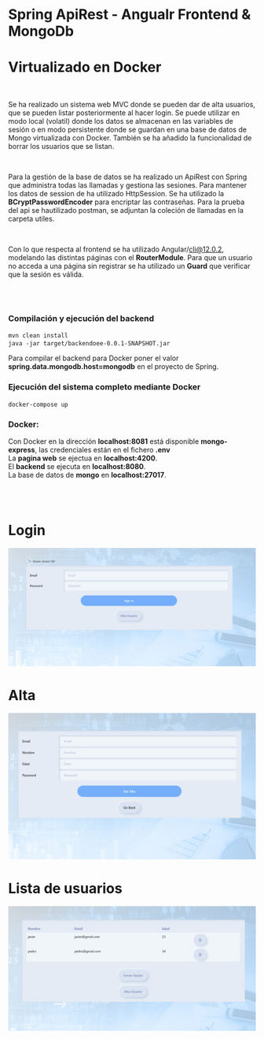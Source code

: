 # Spring ApiRest - Angualr Frontend & MongoDb
# Virtualizado en Docker
<br>

Se ha realizado un sistema web MVC donde se pueden dar de alta usuarios, que se pueden listar posteriormente al hacer login. Se puede utilizar en modo local (volatil) donde los datos se almacenan en las variables de sesión o en modo persistente donde se guardan en una base de datos de Mongo virtualizada con Docker. También se ha añadido la funcionalidad de borrar los usuarios que se listan.

<br>

Para la gestión de la base de datos se ha realizado un ApiRest con Spring que administra todas las llamadas y gestiona las sesiones. Para mantener los datos de session de ha utilizado HttpSession. Se ha utilizado la __BCryptPasswordEncoder__ para encriptar las contraseñas. Para la prueba del api se hautilizado postman, se adjuntan la coleción de llamadas en la carpeta utiles.

<br>

Con lo que respecta al frontend se ha utilizado Angular/cli@12.0.2, modelando las distintas páginas con el **RouterModule**. Para que un usuario no acceda a una página sin registrar se ha utilizado un **Guard** que verificar que la sesión es válida.

<br><br>
### Compilación y ejecución del backend
````
mvn clean install
java -jar target/backendoee-0.0.1-SNAPSHOT.jar
````
Para compilar el backend para Docker poner el valor **spring.data.mongodb.host=mongodb** en el proyecto de Spring.

### Ejecución del sistema completo mediante Docker
```
docker-compose up
```

### Docker:
Con Docker en la dirección **localhost:8081** está disponible **mongo-express**, las credenciales están en el fichero **.env**<br>
La **pagina web** se ejectua en **localhost:4200**. <br>
El **backend** se ejecuta en **localhost:8080**. <br>
La base de datos de **mongo** en **localhost:27017**. <br>


<br><br>

# Login
<img src="/capturas/login.png" ></img>

# Alta
<img src="/capturas/alta.png" ></img>

# Lista de usuarios
<img src="/capturas/listaUsuarios.png" ></img>
